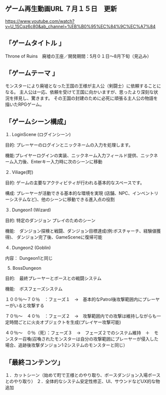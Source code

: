 ゲーム再生動画URL ７月１５日　更新
--
https://www.youtube.com/watch?v=U_1SCqz6c80&ab_channel=%EB%B0%95%EC%84%9C%EC%A7%84


「ゲームタイトル 」
--
Throne of Ruins　廃墟の王座／開発期間：5月０１日～8月下旬（見込み）


「ゲームテーマ 」
--
モンスターにより廃墟となった王国の王様が主人公（剣闘士）に依頼することになる。
主人公は一応、依頼を受けて王国に向かいますが、思ったより深刻な状況を拝見し、驚きます。
その王国の封建のために必死に頑張る主人公の物語を描いたRPGゲーム。


「ゲームシーン構成」
--
１. LoginScene (ログインシーン)

目的: プレーヤーのログインとニックネームの入力を処理します。

機能:プレイヤーログインの実装、ニックネーム入力フィールド提供、ニックネーム入力後、Enterキー入力時に次のシーンに移動

２. Viliage(町)

目的: ゲームの主要なアクティビティが行われる基本的なスペースです。

構成: プレーヤーが活動できる基本的な環境を実現 (店舗、NPC、インベントリーシステムなど)、他のシーンに移動できる進入点の役割

３. Dungeon1 (Wizard)

目的: 特定のダンジョン プレイのためのシーン

機能:　ダンジョン探検と戦闘、ダンジョン目標達成(例:ボスチャーチ、経験値獲得)、	ダンジョン完了後、GameSceneに復帰可能

４. Dungeon2 (Goblin)

内容： Dungeon1と同じ

5. BossDungeon

目的:　最終プレーヤーとボースとの戦闘システム

機能:　ボスフェーズシステム

１００％～７０％　：フェーズ１　→　基本的なPatrol後攻撃範囲内にプレーヤーがいると攻撃する

７０％～　４０％　：フェーズ２　→　攻撃範囲内での攻撃は維持しながらも一定時間ごとに火炎オブジェクトを生成(プレイヤー攻撃可能)

４０％～　０％（死）：フェーズ３　→　フェーズ２でのシステム維持　＋　モンスター召喚(召喚されたモンスターは自分の攻撃範囲にプレーヤーが侵入した場合、追跡後攻撃ダンジョン1·2システムのモンスターと同じ）
   

「最終コンテンツ」
--
１．カットシーン（始めて町で王様とのやり取り、ボースダンジョン入場ボースとのやり取り）
２．全体的なシステム安定性修正、UI、サウンドなどUX的な物追加
